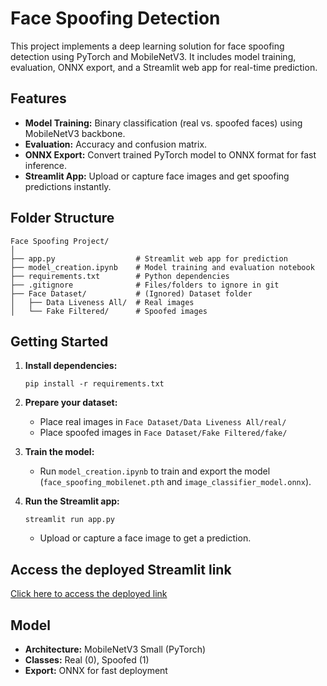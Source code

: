 # Face Spoofing Detection

This project implements a deep learning solution for face spoofing detection using PyTorch and MobileNetV3. It includes model training, evaluation, ONNX export, and a Streamlit web app for real-time prediction.

## Features

- **Model Training:** Binary classification (real vs. spoofed faces) using MobileNetV3 backbone.
- **Evaluation:** Accuracy and confusion matrix.
- **ONNX Export:** Convert trained PyTorch model to ONNX format for fast inference.
- **Streamlit App:** Upload or capture face images and get spoofing predictions instantly.

## Folder Structure

```
Face Spoofing Project/
│
├── app.py                  # Streamlit web app for prediction
├── model_creation.ipynb    # Model training and evaluation notebook
├── requirements.txt        # Python dependencies
├── .gitignore              # Files/folders to ignore in git
├── Face Dataset/           # (Ignored) Dataset folder
│   ├── Data Liveness All/  # Real images
│   └── Fake Filtered/      # Spoofed images
```

## Getting Started

1. **Install dependencies:**
   ```
   pip install -r requirements.txt
   ```

2. **Prepare your dataset:**
   - Place real images in `Face Dataset/Data Liveness All/real/`
   - Place spoofed images in `Face Dataset/Fake Filtered/fake/`

3. **Train the model:**
   - Run `model_creation.ipynb` to train and export the model (`face_spoofing_mobilenet.pth` and `image_classifier_model.onnx`).

4. **Run the Streamlit app:**
   ```
   streamlit run app.py
   ```
   - Upload or capture a face image to get a prediction.

## Access the deployed Streamlit link
[Click here to access the deployed link](https://valenreswara-face-spoofing.streamlit.app/)

## Model

- **Architecture:** MobileNetV3 Small (PyTorch)
- **Classes:** Real (0), Spoofed (1)
- **Export:** ONNX for fast deployment
